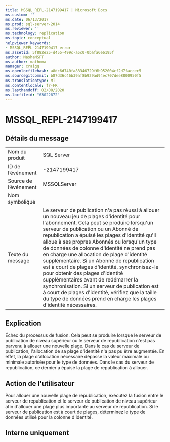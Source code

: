 ```yaml
---
title: MSSQL_REPL-2147199417 | Microsoft Docs
ms.custom: ''
ms.date: 06/13/2017
ms.prod: sql-server-2014
ms.reviewer: ''
ms.technology: replication
ms.topic: conceptual
helpviewer_keywords:
- MSSQL_REPL-2147199417 error
ms.assetid: 5f882e25-d455-499c-a5c0-0bafa6e6195f
author: MashaMSFT
ms.author: mathoma
manager: craigg
ms.openlocfilehash: a8dc6d740fa88346729f6b952004cf2d7faccec5
ms.sourcegitcommit: b87d36c46b39af8b929ad94ec707dee8800950f5
ms.translationtype: MT
ms.contentlocale: fr-FR
ms.lasthandoff: 02/08/2020
ms.locfileid: "63022872"
---
```

# <a name="mssql_repl-2147199417"></a>MSSQL_REPL-2147199417
    
## <a name="message-details"></a>Détails du message  
  
|||  
|-|-|  
|Nom du produit|SQL Server|  
|ID de l’événement|-2147199417|  
|Source de l’événement|MSSQLServer|  
|Nom symbolique||  
|Texte du message|Le serveur de publication n'a pas réussi à allouer un nouveau jeu de plages d'identité pour l'abonnement. Cela peut se produire lorsqu'un serveur de publication ou un Abonné de republication a épuisé les plages d'identité qu'il alloue à ses propres Abonnés ou lorsqu'un type de données de colonne d'identité ne prend pas en charge une allocation de plage d'identité supplémentaire. Si un Abonné de republication est à court de plages d'identité, synchronisez-le pour obtenir des plages d'identité supplémentaires avant de redémarrer la synchronisation. Si un serveur de publication est à court de plages d'identité, vérifiez que la taille du type de données prend en charge les plages d'identité nécessaires.|  
  
## <a name="explanation"></a>Explication  
 Échec du processus de fusion. Cela peut se produire lorsque le serveur de publication de niveau supérieur ou le serveur de republication n'est pas parvenu à allouer une nouvelle plage. Dans le cas du serveur de publication, l'allocation de sa plage d'identité n'a pas pu être augmentée. En effet, la plage d'allocation nécessaire dépasse la valeur maximale ou minimale autorisée pour le type de données. Dans le cas du serveur de republication, ce dernier a épuisé la plage de republication à allouer.  
  
## <a name="user-action"></a>Action de l'utilisateur  
 Pour allouer une nouvelle plage de republication, exécutez la fusion entre le serveur de republication et le serveur de publication de niveau supérieur afin d'allouer une plage plus importante au serveur de republication. Si le serveur de publication est à court de plages, déterminez le type de données utilisé pour la colonne d'identité.  
  
## <a name="internal-only"></a>Interne uniquement  
  
